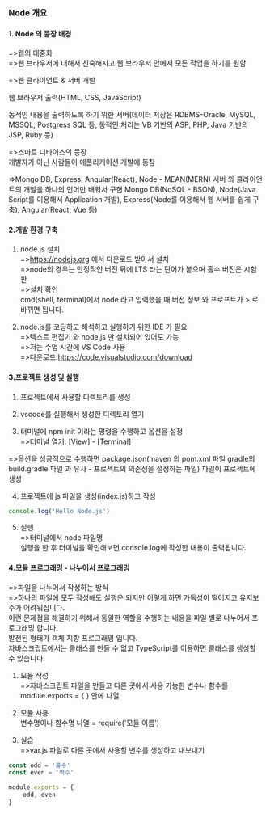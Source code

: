 ### Node 개요  
#### 1. Node 의 등장 배경  
=>웹의 대중화  
=>웹 브라우저에 대해서 친숙해지고 웹 브라우저 안에서 모든 작업을 하기를 원함  

=>웹 클라이언트 & 서버 개발  

웹 브라우저 출력(HTML, CSS, JavaScript)  

동적인 내용을 출력하도록 하기 위한 서버(데이터 저장은 RDBMS-Oracle, MySQL, MSSQL, Postgress SQL 등, 동적인 처리는 VB 기반의 ASP, PHP, Java 기반의 JSP, Ruby 등)  

=>스마트 디바이스의 등장  
개발자가 아닌 사람들이 애플리케이션 개발에 동참  

=>Mongo DB, Express, Angular(React), Node - MEAN(MERN)
서버 와 클라이언트의 개발을 하나의 언어만 배워서 구현
Mongo DB(NoSQL - BSON), Node(Java Script를 이용해서 Application 개발), Express(Node를 이용해서 웹 서버를 쉽게 구축), Angular(React, Vue 등)

#### 2.개발 환경 구축  
1) node.js 설치  
=>https://nodejs.org 에서 다운로드 받아서 설치  
=>node의 경우는 안정적인 버전 뒤에 LTS 라는 단어가 붙으며 홀수 버전은 시험판  
=>설치 확인  
cmd(shell, terminal)에서 node 라고 입력했을 때 버전 정보 와 프로프트가 > 로 바뀌면 됩니다.  

2) node.js를 코딩하고 해석하고 실행하기 위한 IDE 가 필요  
=>텍스트 편집기 와 node.js 만 설치되어 있어도 가능  
=>저는 수업 시간에 VS Code 사용  
=>다운로드:https://code.visualstudio.com/download  

#### 3.프로젝트 생성 및 실행  
1) 프로젝트에서 사용할 디렉토리를 생성  

2) vscode를 실행해서 생성한 디렉토리 열기  

3) 터미널에 npm init 이라는 명령을 수행하고 옵션을 설정  
=>터미널 열기: [View] - [Terminal]  

=>옵션을 성공적으로 수행하면 package.json(maven 의 pom.xml 파일 gradle의 build.gradle 파일 과 유사 - 프로젝트의 의존성을 설정하는 파일) 파일이 프로젝트에 생성  

4) 프로젝트에 js 파일을 생성(index.js)하고 작성  
```javascript
console.log('Hello Node.js')  
```  

5) 실행  
=>터미널에서 node 파일명  
실행을 한 후 터미널을 확인해보면 console.log에 작성한 내용이 출력됩니다.  

#### 4.모듈 프로그래밍 - 나누어서 프로그래밍  
=>파일을 나누어서 작성하는 방식  
=>하나의 파일에 모두 작성해도 실행은 되지만 이렇게 하면 가독성이 떨어지고 유지보수가 어려워집니다.  
이런 문제점을 해결하기 위해서 동일한 역할을 수행하는 내용을 파일 별로 나누어서 프로그래밍 합니다.  
발전된 형태가 객체 지향 프로그래밍 입니다.  
자바스크립트에서는 클래스를 만들 수 없고 TypeScript를 이용하면 클래스를 생성할 수 있습니다.  

1) 모듈 작성  
=>자바스크립트 파일을 만들고 다른 곳에서 사용 가능한 변수나 함수를 module.exports = { } 안에 나열  

2) 모듈 사용  
변수명이나 함수명 나열 = require('모듈 이름')  

3) 실습  
=>var.js 파일로 다른 곳에서 사용할 변수를 생성하고 내보내기  
```javascript
const odd = '홀수'
const even = '짝수'

module.exports = {
    odd, even
}
```  
